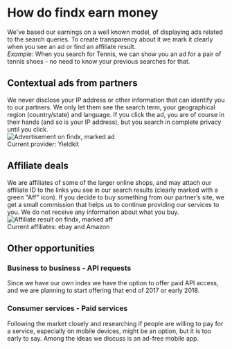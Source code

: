 # How do findx earn money  
We've based our earnings on a well known model, of displaying ads related to the search queries. To create transparency about it we mark it clearly when you see an ad or find an affiliate result.  
_Example_: When you search for Tennis, we can show you an ad for a pair of tennis shoes - no need to know your previous searches for that.

## Contextual ads from partners
We never disclose your IP address or other information that can identify you to our partners. We only let them see the search term, your geographical region (country/state) and language. If you click the ad, you are of course in their hands (and so is your IP address), but you search in complete privacy until you click.   
![Advertisement on findx, marked ad](https://help.findx.com/_media/en/ad.png)  
Current provider: Yieldkit

## Affiliate deals
We are affiliates of some of the larger online shops, and may attach our affiliate ID to the links you see in our search results (clearly marked with a green "Aff" icon). If you decide to buy something from our partner’s site, we get a small commission that helps us to continue providing our services to you. We do not receive any information about what you buy.  
![Affiliate result on findx, marked aff](https://help.findx.com/_media/en/aff.png)  
Current affiliates: ebay and Amazon


## Other opportunities

### Business to business - API requests
Since we have our own index we have the option to offer paid API access, and we are planning to start offering that end of 2017 or early 2018.

### Consumer services - Paid services
Following the market closely and researching if people are willing to pay for a service, especially on mobile devices, might be an option, but it is too early to say. Among the ideas we discuss is an ad-free mobile app.
